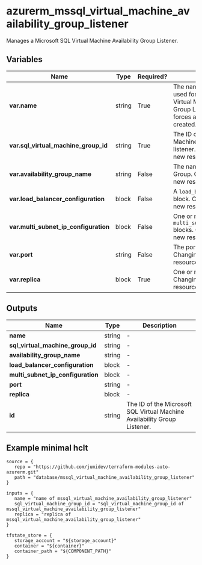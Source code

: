 # azurerm_mssql_virtual_machine_availability_group_listener

Manages a Microsoft SQL Virtual Machine Availability Group Listener.

## Variables

| Name | Type | Required? |  Description |
| ---- | ---- | --------- |  ----------- |
| **var.name** | string | True | The name which should be used for the Microsoft SQL Virtual Machine Availability Group Listener. Changing this forces a new resource to be created. | 
| **var.sql_virtual_machine_group_id** | string | True | The ID of the SQL Virtual Machine Group to create the listener. Changing this forces a new resource to be created. | 
| **var.availability_group_name** | string | False | The name of the Availability Group. Changing this forces a new resource to be created. | 
| **var.load_balancer_configuration** | block | False | A `load_balancer_configuration` block. Changing this forces a new resource to be created. | 
| **var.multi_subnet_ip_configuration** | block | False | One or more `multi_subnet_ip_configuration` blocks. Changing this forces a new resource to be created. | 
| **var.port** | string | False | The port of the listener. Changing this forces a new resource to be created. | 
| **var.replica** | block | True | One or more `replica` blocks. Changing this forces a new resource to be created. | 



## Outputs

| Name | Type | Description |
| ---- | ---- | --------- | 
| **name** | string  | - | 
| **sql_virtual_machine_group_id** | string  | - | 
| **availability_group_name** | string  | - | 
| **load_balancer_configuration** | block  | - | 
| **multi_subnet_ip_configuration** | block  | - | 
| **port** | string  | - | 
| **replica** | block  | - | 
| **id** | string  | The ID of the Microsoft SQL Virtual Machine Availability Group Listener. | 

## Example minimal hclt

```hcl
source = {
   repo = "https://github.com/jumidev/terraform-modules-auto-azurerm.git" 
   path = "database/mssql_virtual_machine_availability_group_listener" 
}

inputs = {
   name = "name of mssql_virtual_machine_availability_group_listener" 
   sql_virtual_machine_group_id = "sql_virtual_machine_group_id of mssql_virtual_machine_availability_group_listener" 
   replica = "replica of mssql_virtual_machine_availability_group_listener" 
}

tfstate_store = {
   storage_account = "${storage_account}" 
   container = "${container}" 
   container_path = "${COMPONENT_PATH}" 
}


```